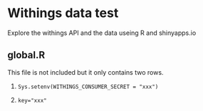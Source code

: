 # Withings data test

Explore the withings API and the data useing R and shinyapps.io

## global.R

This file is not included but it only contains two rows.

1. `Sys.setenv(WITHINGS_CONSUMER_SECRET = "xxx")`

2. `key="xxx"`
